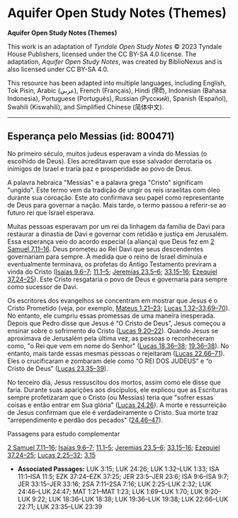 # Aquifer Open Study Notes (Themes)

**Aquifer Open Study Notes (Themes)**

This work is an adaptation of *Tyndale Open Study Notes* © 2023 Tyndale House Publishers, licensed under the CC BY\-SA 4\.0 license. The adaptation, *Aquifer Open Study Notes*, was created by BiblioNexus and is also licensed under CC BY\-SA 4\.0\.

This resource has been adapted into multiple languages, including English, Tok Pisin, Arabic (عربي), French (Français), Hindi (हिंदी), Indonesian (Bahasa Indonesia), Portuguese (Português), Russian (Русский), Spanish (Español), Swahili (Kiswahili), and Simplified Chinese (简体中文).



--------------------------------

## Esperança pelo Messias (id: 800471)

No primeiro século, muitos judeus esperavam a vinda do Messias (o escolhido de Deus). Eles acreditavam que esse salvador derrotaria os inimigos de Israel e traria paz e prosperidade ao povo de Deus.

A palavra hebraica "Messias" e a palavra grega "Cristo" significam "ungido". Este termo vem da tradição de ungir os reis israelitas com óleo durante sua coroação. Este ato confirmava seu papel como representante de Deus para governar a nação. Mais tarde, o termo passou a referir\-se ao futuro rei que Israel esperava.

Muitas pessoas esperavam por um rei da linhagem da família de Davi para restaurar a dinastia de Davi e governar com retidão e justiça em Jerusalém. Essa esperança veio do acordo especial (a aliança) que Deus fez em [2 Samuel 7\.11–16](https://ref.ly/2Sam7:11-2Sam7:16). Deus prometeu ao Rei Davi que seus descendentes governariam para sempre. À medida que o reino de Israel diminuía e eventualmente terminava, os profetas do Antigo Testamento previram a vinda do Cristo ([Isaías 9\.6–7](https://ref.ly/Isa9:6-Isa9:7); [11\.1–5](https://ref.ly/Isa11:1-Isa11:5); [Jeremias 23\.5–6](https://ref.ly/Jer23:5-Jer23:6); [33\.15–16](https://ref.ly/Jer33:15-Jer33:16); [Ezequiel 37\.24–25](https://ref.ly/Ezek37:24-Ezek37:25)). Este Cristo resgataria o povo de Deus e governaria para sempre como sucessor de Davi.

Os escritores dos evangelhos se concentram em mostrar que Jesus é o Cristo Prometido (veja, por exemplo, [Mateus 1\.21–23](https://ref.ly/Matt1:21-Matt1:23); [Lucas 1\.32–33](https://ref.ly/Luke1:32-Luke1:33),[69–70](https://ref.ly/Luke1:69-Luke1:70)). No entanto, ele cumpriu essas promessas de uma maneira inesperada. Depois que Pedro disse que Jesus é “O Cristo de Deus”, Jesus começou a ensinar sobre o sofrimento do Cristo ([Lucas 9\.20–22](https://ref.ly/Luke9:20-Luke9:22)). Quando Jesus se aproximava de Jerusalém pela última vez, as pessoas o reconheceram como, "o Rei que vem em nome do Senhor" ([Lucas 18\.36–38](https://ref.ly/Luke18:36-Luke18:38); [19\.36–38](https://ref.ly/Luke19:36-Luke19:38)). No entanto, mais tarde essas mesmas pessoas o rejeitaram ([Lucas 22\.66–71](https://ref.ly/Luke22:66-Luke22:71)). Eles o crucificaram e zombaram dele como “O REI DOS JUDEUS” e “o Cristo de Deus” ([Lucas 23\.35–39](https://ref.ly/Luke23:35-Luke23:39)).

No terceiro dia, Jesus ressuscitou dos mortos, assim como ele disse que faria. Durante suas aparições aos discípulos, ele explicou que as Escrituras sempre profetizaram que o Cristo (ou Messias) teria que "sofrer essas coisas e então entrar em Sua glória" ([Lucas 24\.26](https://ref.ly/Luke24:26)). A morte e ressurreição de Jesus confirmam que ele é verdadeiramente o Cristo. Sua morte traz "arrependimento e perdão dos pecados" ([24\.46–47](https://ref.ly/Luke24:46-Luke24:47)).

Passagens para estudo complementar

[2 Samuel 7\.11–16](https://ref.ly/2Sam7:11-2Sam7:16); [Isaías 9\.6–7](https://ref.ly/Isa9:6-Isa9:7); [11\.1–5](https://ref.ly/Isa11:1-Isa11:5); [Jeremias 23\.5–6](https://ref.ly/Jer23:5-Jer23:6); [33\.15–16](https://ref.ly/Jer33:15-Jer33:16); [Ezequiel 37\.24–25](https://ref.ly/Ezek37:24-Ezek37:25); [Lucas 2\.25–32](https://ref.ly/Luke2:25-Luke2:32); [3\.15](https://ref.ly/Luke3:15)

* **Associated Passages:** LUK 3:15; LUK 24:26; LUK 1:32–LUK 1:33; ISA 11:1–ISA 11:5; EZK 37:24–EZK 37:25; JER 23:5–JER 23:6; ISA 9:6–ISA 9:7; JER 33:15–JER 33:16; 2SA 7:11–2SA 7:16; LUK 2:25–LUK 2:32; LUK 24:46–LUK 24:47; MAT 1:21–MAT 1:23; LUK 1:69–LUK 1:70; LUK 9:20–LUK 9:22; LUK 18:36–LUK 18:38; LUK 19:36–LUK 19:38; LUK 22:66–LUK 22:71; LUK 23:35–LUK 23:39

